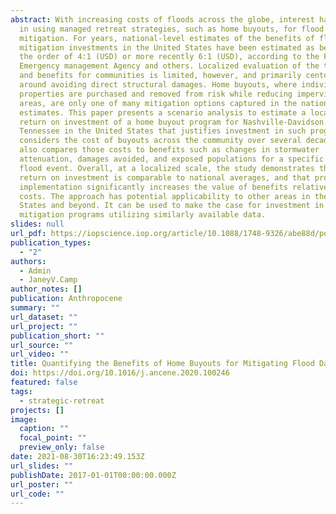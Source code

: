 ```yaml
---
abstract: With increasing costs of floods across the globe, interest has grown
  in using managed retreat strategies, such as home buyouts, for flood
  mitigation. For years, national-level estimates of the benefits of flood
  mitigation investments in the United States have been estimated as being on
  the order of 4:1 (USD) or more recently 6:1 (USD), according to the Federal
  Emergency management Agency and others. Localized evaluation of the true costs
  and benefits for communities is limited, however, and primarily centered
  around avoiding direct structural damages. Home buyouts, where individuals’
  properties are purchased and removed from risk while reducing impervious
  areas, are only one of many mitigation options captured in the national
  estimates. This paper presents a scenario analysis to estimate a localized
  return on investment of a home buyout program for Nashville-Davidson County,
  Tennessee in the United States that justifies investment in such programs. It
  considers the cost of buyouts across the community over several decades. It
  also compares those costs to benefits such as changes in stormwater
  attenuation, damages avoided, and exposed populations for a specific extreme
  flood event. Overall, at a localized scale, the study demonstrates that the
  return on investment is comparable to national averages, and that proactive
  implementation significantly increases the value of benefits relative to
  costs. The approach has potential applicability to other areas in the United
  States and beyond. It can be used to make the case for investment in such
  mitigation programs utilizing similarly available data.
slides: null
url_pdf: https://iopscience.iop.org/article/10.1088/1748-9326/abe88d/pdf
publication_types:
  - "2"
authors:
  - Admin
  - JaneyV.Camp
author_notes: []
publication: Anthropocene
summary: ""
url_dataset: ""
url_project: ""
publication_short: ""
url_source: ""
url_video: ""
title: Quantifying the Benefits of Home Buyouts for Mitigating Flood Damages
doi: https://doi.org/10.1016/j.ancene.2020.100246
featured: false
tags:
  - strategic-retreat
projects: []
image:
  caption: ""
  focal_point: ""
  preview_only: false
date: 2021-08-30T16:23:49.153Z
url_slides: ""
publishDate: 2017-01-01T00:00:00.000Z
url_poster: ""
url_code: ""
---
```

